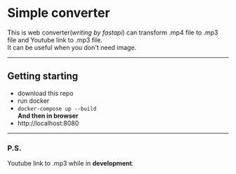 # Simple converter

This is web converter(*writing by fastapi*) can transform .mp4 file to .mp3 file and Youtube link to .mp3 file.  
It can be useful when you don't need image.  
  
---
## Getting starting
- download this repo
- run docker
- ```docker-compose up --build```  
**And then in browser**
- http://localhost:8080
  
---
  
### P.S.
Youtube link to .mp3 while in **development**.